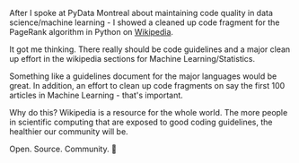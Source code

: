 <!--
.. title: Code Fragments On Wikipedia
.. slug: code-fragments-on-wikipedia
.. date: 2019-10-04 10:49:16 UTC-04:00
.. tags: 
.. category: 
.. link: 
.. description: 
.. type: text
-->

After I spoke at PyData Montreal about maintaining code quality in data science/machine learning - I showed a cleaned up code fragment for the PageRank algorithm in Python on [Wikipedia](https://en.wikipedia.org/wiki/PageRank).

It got me thinking. There really should be code guidelines and a major clean up effort in the wikipedia sections for Machine Learning/Statistics.

Something like a guidelines document for the major languages would be great. In addition, an effort to clean up code fragments on say the first 100 articles in Machine Learning - that's important.

Why do this? Wikipedia is a resource for the whole world. The more people in scientific computing that are exposed to good coding guidelines, the healthier our community will be.

Open. Source. Community. 🌱